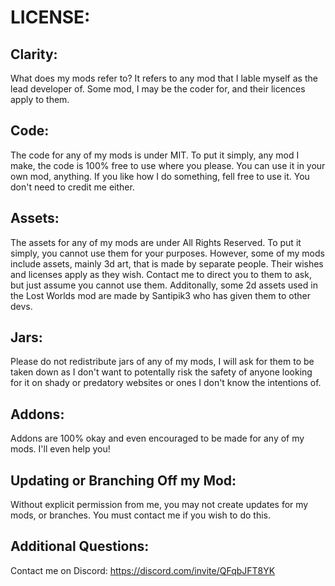 # LICENSE:
## Clarity:
What does my mods refer to? It refers to any mod that I lable myself as the lead developer of. Some mod, I may be the coder for, and their licences apply to them.

## Code:
The code for any of my mods is under MIT. To put it simply, any mod I make, the code is 100% free to use where you please. You can use it in your own mod, anything. If you like how I do something, fell free to use it. You don't need to credit me either.

## Assets:
The assets for any of my mods are under All Rights Reserved. To put it simply, you cannot use them for your purposes. However, some of my mods include assets, mainly 3d art, that is made by separate people. Their wishes and licenses apply as they wish. Contact me to direct you to them to ask, but just assume you cannot use them. Additonally, some 2d assets used in the Lost Worlds mod are made by Santipik3 who has given them to other devs.

## Jars:
Please do not redistribute jars of any of my mods, I will ask for them to be taken down as I don't want to potentally risk the safety of anyone looking for it on shady or predatory websites or ones I don't know the intentions of. 

## Addons:
Addons are 100% okay and even encouraged to be made for any of my mods. I'll even help you!

## Updating or Branching Off my Mod:
Without explicit permission from me, you may not create updates for my mods, or branches. You must contact me if you wish to do this.

## Additional Questions:
Contact me on Discord: https://discord.com/invite/QFqbJFT8YK
